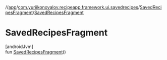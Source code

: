//[app](../../../index.md)/[com.yuriikonovalov.recipeapp.framework.ui.savedrecipes](../index.md)/[SavedRecipesFragment](index.md)/[SavedRecipesFragment](-saved-recipes-fragment.md)

# SavedRecipesFragment

[androidJvm]\
fun [SavedRecipesFragment](-saved-recipes-fragment.md)()
